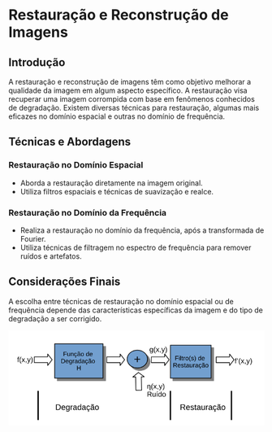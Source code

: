 # Restauração e Reconstrução de Imagens

## Introdução

A restauração e reconstrução de imagens têm como objetivo melhorar a qualidade da imagem em algum aspecto específico. A restauração visa recuperar uma imagem corrompida com base em fenômenos conhecidos de degradação. Existem diversas técnicas para restauração, algumas mais eficazes no domínio espacial e outras no domínio de frequência.

## Técnicas e Abordagens

### Restauração no Domínio Espacial

- Aborda a restauração diretamente na imagem original.
- Utiliza filtros espaciais e técnicas de suavização e realce.

### Restauração no Domínio da Frequência

- Realiza a restauração no domínio da frequência, após a transformada de Fourier.
- Utiliza técnicas de filtragem no espectro de frequência para remover ruídos e artefatos.

## Considerações Finais

A escolha entre técnicas de restauração no domínio espacial ou de frequência depende das características específicas da imagem e do tipo de degradação a ser corrigido.

![Figura 3](imagens/image3.png)
